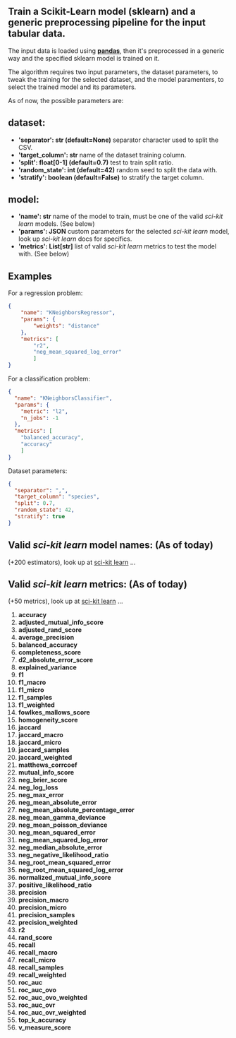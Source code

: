 ## Train a **Scikit-Learn model** (sklearn) and a generic preprocessing pipeline for the input tabular data.

The input data is loaded using [**pandas**](https://pandas.pydata.org), then it's preprocessed in a generic way and the specified sklearn model is trained on it.

The algorithm requires two input parameters, the dataset parameters, to tweak the training for the selected dataset, and the model paramenters, to select the trained model and its parameters.

As of now, the possible parameters are:

## dataset:
- **'separator': str (default=None)** separator character used to split the CSV. 
- **'target_column': str** name of the dataset training column.
- **'split': float[0-1] (default=0.7)** test to train split ratio. 
- **'random_state': int (default=42)** random seed to split the data with. 
- **'stratify': boolean (default=False)** to stratify the target column.

## model:
- **'name': str** name of the model to train, must be one of the valid *sci-kit learn* models. (See below)
- **'params': JSON** custom parameters for the selected *sci-kit learn* model, look up *sci-kit learn* docs for specifics.
- **'metrics': List[str]** list of valid *sci-kit learn* metrics to test the model with. (See below)

## Examples

For a regression problem:

```JSON
{
    "name": "KNeighborsRegressor",
    "params": {
        "weights": "distance"
    },
    "metrics": [
        "r2", 
        "neg_mean_squared_log_error"
        ]
}
```

For a classification problem:
```JSON
{
  "name": "KNeighborsClassifier",
  "params": {
    "metric": "l2",
    "n_jobs": -1
  },
  "metrics": [
    "balanced_accuracy", 
    "accuracy"
    ]
}
```

Dataset parameters:
```JSON
{
  "separator": ",",
  "target_column": "species",
  "split": 0.7,
  "random_state": 42,
  "stratify": true
}
```


## Valid *sci-kit learn* model names: (As of today)
(+200 estimators), look up at [sci-kit learn](https://scikit-learn.org/stable/modules/generated/sklearn.utils.discovery.all_estimators.html)
...

## Valid *sci-kit learn* metrics: (As of today)
(+50 metrics), look up at [sci-kit learn](https://scikit-learn.org/stable/modules/generated/sklearn.metrics.get_scorer_names.html)
...

1. **accuracy**
2. **adjusted_mutual_info_score**
3. **adjusted_rand_score**
4. **average_precision**
5. **balanced_accuracy**
6. **completeness_score**
7. **d2_absolute_error_score**
8. **explained_variance**
9. **f1**
10. **f1_macro**
11. **f1_micro**
12. **f1_samples**
13. **f1_weighted**
14. **fowlkes_mallows_score**
15. **homogeneity_score**
16. **jaccard**
17. **jaccard_macro**
18. **jaccard_micro**
19. **jaccard_samples**
20. **jaccard_weighted**
21. **matthews_corrcoef**
22. **mutual_info_score**
23. **neg_brier_score**
24. **neg_log_loss**
25. **neg_max_error**
26. **neg_mean_absolute_error**
27. **neg_mean_absolute_percentage_error**
28. **neg_mean_gamma_deviance**
29. **neg_mean_poisson_deviance**
30. **neg_mean_squared_error**
31. **neg_mean_squared_log_error**
32. **neg_median_absolute_error**
33. **neg_negative_likelihood_ratio**
34. **neg_root_mean_squared_error**
35. **neg_root_mean_squared_log_error**
36. **normalized_mutual_info_score**
37. **positive_likelihood_ratio**
38. **precision**
39. **precision_macro**
40. **precision_micro**
41. **precision_samples**
42. **precision_weighted**
43. **r2**
44. **rand_score**
45. **recall**
46. **recall_macro**
47. **recall_micro**
48. **recall_samples**
49. **recall_weighted**
50. **roc_auc**
51. **roc_auc_ovo**
52. **roc_auc_ovo_weighted**
53. **roc_auc_ovr**
54. **roc_auc_ovr_weighted**
55. **top_k_accuracy**
56. **v_measure_score**
